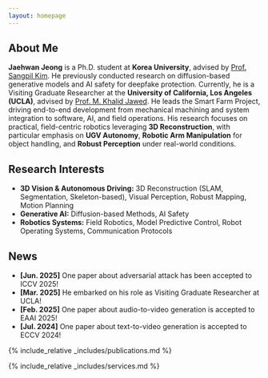 ```yaml
---
layout: homepage
---
```


## About Me

**Jaehwan Jeong** is a Ph.D. student at **Korea University**, advised by [Prof. Sangpil Kim](https://kuaicv.com). He previously conducted research on diffusion-based generative models and AI safety for deepfake protection. Currently, he is a Visiting Graduate Researcher at the **University of California, Los Angeles (UCLA)**, advised by [Prof. M. Khalid Jawed](https://structures.computer). He leads the Smart Farm Project, driving end-to-end development from mechanical machining and system integration to software, AI, and field operations. His research focuses on practical, field-centric robotics leveraging **3D Reconstruction**, with particular emphasis on **UGV Autonomy**, **Robotic Arm Manipulation** for object handling, and **Robust Perception** under real-world conditions.

## Research Interests

- **3D Vision & Autonomous Driving:** 3D Reconstruction (SLAM, Segmentation, Skeleton-based), Visual Perception, Robust Mapping, Motion Planning   
- **Generative AI:** Diffusion-based Methods, AI Safety  
- **Robotics Systems:** Field Robotics, Model Predictive Control, Robot Operating Systems, Communication Protocols


## News

- **[Jun. 2025]** One paper about adversarial attack has been accepted to ICCV 2025!
- **[Mar. 2025]** He embarked on his role as Visiting Graduate Researcher at UCLA!
- **[Feb. 2025]** One paper about audio-to-video generation is accepted to EAAI 2025!
- **[Jul. 2024]** One paper about text-to-video generation is accepted to ECCV 2024!

{% include_relative _includes/publications.md %}

{% include_relative _includes/services.md %}
